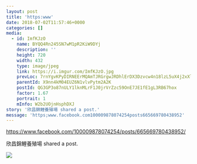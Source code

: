 ```yaml
---
layout: post
title: 'https:www' 
date: 2018-07-02T11:57:46+0000 
categories: [] 
media:
  - id: ImfKJzO
    name: BYQQ4Rn245SN7wM1pR2KiW9DYj
    description: ''   
    height: 720
    width: 432
    type: image/jpeg
    link: https://i.imgur.com/ImfKJzO.jpg
    prevLoc: 7rnYgvKPyDIRNEErMQAmTJRGrgwJRDhlErDX3Dzvcw4n18lzL5uX4j2xXlXnIREAGqODp5uZXEN21kGOhxXKEKR7A1T1QEAYQMoktV44ypQqKPhgA00wj9MqHlD2z9ZOBjTG5BVMJjR6Uvr7LArAYBIXYy913qxVfqyZ9zW5opS7MGYo9o4VfLDw2mrNDBiBNZW51z5NUY1M3O5OKMuA5rxVzO85F1o9D3ZZozIr5nxQM765I1EBAYgxYjsAG4jLEBPXCNmE89W
    parentId: X9nn4kM04EUZ6N1vlvPytm2A2K
    postId: QG3GP3o87nULY1lknMLrF1J0jrVrZzc59OnE7JE1fE1gL3RB67hox
    factor: 1.67
    portrait: 1
    mInfo: W2b2UOjnHsphDXJ
story: '欣昌錦鯉養殖場 shared a post.'  
message: 'https;www.facebook.com100009878074254posts665669780438952'  
---
```


https://www.facebook.com/100009878074254/posts/665669780438952/
 
 
[//]: #story:
欣昌錦鯉養殖場 shared a post.


[//]: #media:  
<a href="https://i.imgur.com/ImfKJzO.jpg"><img class="postImage" src="https://i.imgur.com/ImfKJzOh.jpg" />  
</a>   
